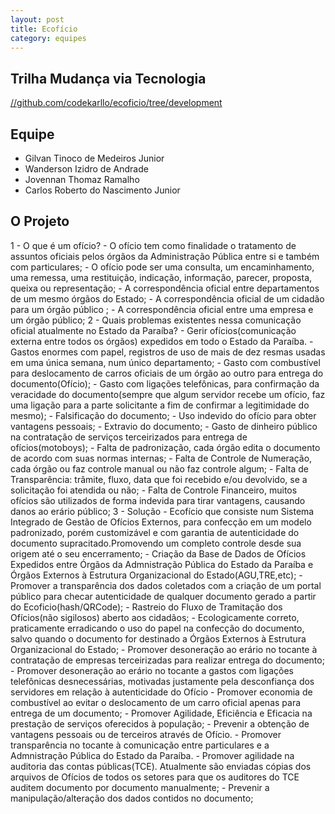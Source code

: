 ```yaml
---
layout: post
title: Ecofício
category: equipes
---
```


## Trilha Mudança via Tecnologia

[//github.com/codekarllo/ecoficio/tree/development](https://github.com/codekarllo/ecoficio/tree/development)

## Equipe

*	Gilvan Tinoco de Medeiros Junior
*	Wanderson Izidro de Andrade
*	Jovennan Thomaz Ramalho
*	Carlos Roberto do Nascimento Junior

## O Projeto

1 - O que é um ofício?     - O ofício tem como finalidade o tratamento de assuntos oficiais pelos órgãos da Administração Pública entre si e também com particulares;  - O ofício pode ser uma consulta, um encaminhamento, uma remessa, uma restituição, indicação, informação, parecer, proposta, queixa ou representação;  - A correspondência oficial entre departamentos de um mesmo órgãos do Estado;  - A correspondência oficial de um cidadão para um órgão público ;  - A correspondência oficial entre uma empresa e um órgão público;    2 - Quais problemas existentes nessa comunicação oficial atualmente no Estado da Paraíba?    - Gerir ofícios(comunicação externa entre todos os órgãos) expedidos em todo o Estado da Paraíba.  - Gastos enormes com papel, registros de uso de mais de dez resmas usadas em uma única semana, num único departamento;  - Gasto com combustível para deslocamento de carros oficiais de um órgão ao outro para entrega do documento(Ofício);  - Gasto com ligações telefônicas, para confirmação da veracidade do documento(sempre que algum servidor recebe um ofício, faz uma ligação para a parte solicitante a fim de confirmar a legitimidade do mesmo);  -  Falsificação do documento;  - Uso indevido do ofício para obter vantagens pessoais;  - Extravio do documento;  - Gasto de dinheiro público na contratação de serviços terceirizados para entrega de ofícios(motoboys);  - Falta de padronização, cada órgão edita o documento de acordo com suas normas internas;  - Falta de Controle de Numeração, cada órgão ou faz controle manual ou não faz controle algum;  - Falta de Transparência: trâmite, fluxo, data que foi recebido e/ou devolvido, se a solicitação foi atendida ou não;  - Falta de Controle Financeiro, muitos ofícios são utilizados de forma indevida para tirar vantagens, causando danos ao erário público;    3 - Solução    - Ecofício que consiste num Sistema Integrado de Gestão de Ofícios Externos, para confecção em um modelo padronizado, porém customizável e com garantia de autenticidade do documento supracitado.Promovendo um completo controle desde sua origem até o seu encerramento;  - Criação da Base de Dados de Ofícios Expedidos entre Órgãos da Admnistração Pública do Estado da Paraíba e Órgãos Externos à Estrutura Organizacional do Estado(AGU,TRE,etc);  - Promover a transparência dos dados coletados com a criação de um portal público para checar autenticidade de qualquer documento gerado a partir do Ecoficio(hash/QRCode);  - Rastreio do Fluxo de Tramitação dos Ofícios(não sigilosos) aberto aos cidadãos;  - Ecologicamente correto, praticamente erradicando o uso do papel na confecção do documento, salvo quando o documento for destinado a Órgãos Externos à Estrutura Organizacional do Estado;  - Promover desoneração ao erário no tocante à contratação de empresas terceirizadas para realizar entrega do documento;  - Promover desoneração ao erário no tocante a gastos com ligações telefônicas desnecessárias, motivadas justamente pela desconfiança dos servidores em relação à autenticidade do Ofício  - Promover economia de combustível ao evitar o deslocamento de um carro oficial apenas para entrega de um documento;  - Promover Agilidade, Eficiência e Eficacia na prestação de serviços oferecidos à população;  - Prevenir a obtenção de vantagens pessoais ou de terceiros através de Ofício.  - Promover transparência no tocante à comunicação entre particulares e a Admnistração Pública do Estado da Paraíba.  - Promover agilidade na auditoria das contas públicas(TCE). Atualmente são enviadas cópias dos arquivos de Ofícios de todos os setores para que os auditores do TCE auditem documento por documento manualmente;  - Prevenir a manipulação/alteração dos dados contidos no documento;
